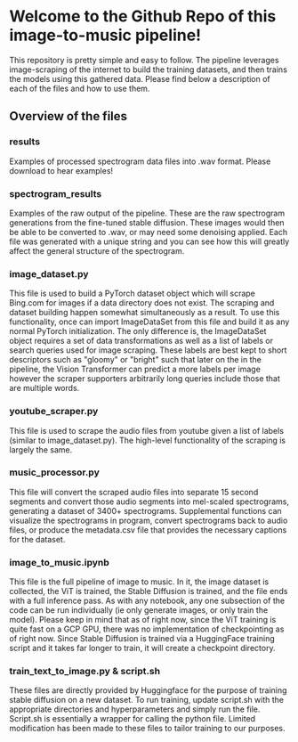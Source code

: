 # Welcome to the Github Repo of this image-to-music pipeline! 

This repository is pretty simple and easy to follow. The pipeline leverages image-scraping of the internet to build the training datasets, and then trains the models using this gathered data. Please find below a description of each of the files and how to use them.

## Overview of the files

### results
Examples of processed spectrogram data files into .wav format. Please download to hear examples!

### spectrogram_results
Examples of the raw output of the pipeline. These are the raw spectrogram generations from the fine-tuned stable diffusion. These images would then be able to be converted to .wav, or may need some denoising applied. Each file was generated with a unique string and you can see how this will greatly affect the general structure of the spectrogram.

### image_dataset.py
This file is used to build a PyTorch dataset object which will scrape Bing.com for images if a data directory does not exist. The scraping and dataset building happen somewhat simultaneously as a result. To use this functionality, once can import ImageDataSet from this file and build it as any normal PyTorch initialization. The only difference is, the ImageDataSet object requires a set of data transformations as well as a list of labels or search queries used for image scraping. These labels are best kept to short descriptors such as "gloomy" or "bright" such that later on the in the pipeline, the Vision Transformer can predict a more labels per image however the scraper supporters arbitrarily long queries include those that are multiple words.

### youtube_scraper.py
This file is used to scrape the audio files from youtube given a list of labels (similar to image_dataset.py). The high-level functionality of the scraping is largely the same.

### music_processor.py
This file will convert the scraped audio files into separate 15 second segments and convert those audio segments into mel-scaled spectrograms, generating a dataset of 3400+ spectrograms. Supplemental functions can visualize the spectrograms in program, convert spectrograms back to audio files, or produce the metadata.csv file that provides the necessary captions for the dataset.

### image_to_music.ipynb
This file is the full pipeline of image to music. In it, the image dataset is collected, the ViT is trained, the Stable Diffusion is trained, and the file ends with a full inference pass. As with any notebook, any one subsection of the code can be run individually (ie only generate images, or only train the model). Please keep in mind that as of right now, since the ViT training is quite fast on a GCP GPU, there was no implementation of checkpointing as of right now. Since Stable Diffusion is trained via a HuggingFace training script and it takes far longer to train, it will create a checkpoint directory.

### train_text_to_image.py & script.sh
These files are directly provided by Huggingface for the purpose of training stable diffusion on a new dataset. To run training, update script.sh with the appropriate directories and hyperparameters and simply run the file. Script.sh is essentially a wrapper for calling the python file. Limited modification has been made to these files to tailor training to our purposes.
